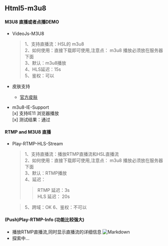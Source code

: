 ## Html5-m3u8

#### M3U8 直播或者点播DEMO
+ VideoJs-M3U8
    > 1、支持直播流：HSL的 m3u8   
    > 2、如何使用：直接下载即可使用,注意点： m3u8 播放必须放在服务器下面  
    > 3、默认：m3u8播放   
    > 4、HLS延迟：15s  
    > 5、鉴权：可以      

+ 皮肤支持
    + [官方皮肤](https://github.com/videojs/video.js/wiki/Skins)

+ m3u8-IE-Support    
    [x] 支持IE11 浏览器播放  
    [x] 测试结果：通过  

#### RTMP and M3U8 直播
+ Play-RTMP-HLS-Stream 
    > 1、支持直播流：播放RTMP直播流和HSL直播流   
    > 2、如何使用：直接下载即可使用,注意点： m3u8 播放必须放在服务器下面  
    > 3、默认：RTMP播放   
    > 4、延迟：
    >> RTMP 延迟：3s   
    >> HLS 延迟： 20s  

    > 5、跨域：OK
    > 6、鉴权：不可以

#### (Push)Play-RTMP-Info (功能比较强大)
+ 播放RTMP直播流,同时显示直播流的详细信息
    ![Markdown](https://github.com/Tinywan/Html5-m3u8-RTMP/blob/master/Images/push-rtmp-play-rtmp-html.png)
+ 探索中...    
